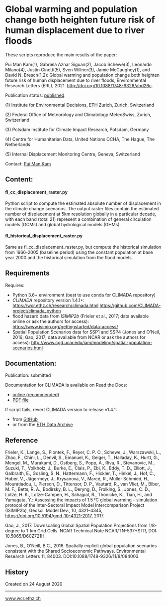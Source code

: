 # Global warming and population change both heighten future risk of human displacement due to river floods

These scripts reproduce the main results of the paper:

Pui Man Kam(1), Gabriela Aznar Siguan(2), Jacob Schewe(3), Leonardo Milano(4), Justin Ginetti(5), Sven Willner(3), Jamie McCaughey(1), and David N. Bresch(1,2):
Global warming and population change both heighten future risk of human displacement due to river floods, Environmental Research Letters (ERL), 2021. http://doi.org/10.1088/1748-9326/abd26c.

Publication status: [published](http://doi.org/10.1088/1748-9326/abd26c).

(1) Institute for Environmental Decisions, ETH Zurich, Zurich, Switzerland

(2) Federal Office of Meteorology and Climatology MeteoSwiss, Zurich, Switzerland

(3) Potsdam Institute for Climate Impact Research, Potsdam, Germany

(4) Centre for Humanitarian Data, United Nations OCHA, The Hague, The Netherlands

(5) Internal Displacement Monitoring Centre, Geneva, Switzerland

Contact: [Pui Man Kam](mannie.kam@usys.ethz.ch)

## Content:

#### fl_cc_displacement_raster.py
Python script to compute the estimated absolute number of displacement in the climate change scenarios.
The output raster files contain the estimated number of displacement at 5km resolution globally in a particular decade, with each band (total 21) represent a combination of general circulation models (GCMs) and global hydrological models (GHMs).

#### fl_historical_displacement_raster.py
Same as fl_cc_displacement_raster.py, but compute the historical simulation from 1966-2005 (baseline period) using the constant population at base year 2000 and the historical simulation from the flood models.

## Requirements
Requires:
* Python 3.6+ environment (best to use conda for CLIMADA repository)
* _CLIMADA_ repository version 1.4.1+:
        https://wcr.ethz.ch/research/climada.html
        https://github.com/CLIMADA-project/climada_python
* flood hazard data from _ISIMIP2b_ (Frieler et al., 2017; data available online or ask the authors for access):
        https://www.isimip.org/gettingstarted/data-access/
* Spatial Population Scenarios data for SSP1 and SSP4 (Jones and O'Neil, 2016; Gao, 2017; data available from NCAR or ask the authors for access):
        http://www.cgd.ucar.edu/iam/modeling/spatial-population-scenarios.html

## Documentation:
Publication: submitted

Documentation for CLIMADA is available on Read the Docs:
* [online (recommended)](https://climada-python.readthedocs.io/en/stable/)
* [PDF file](https://buildmedia.readthedocs.org/media/pdf/climada-python/stable/climada-python.pdf)

If script fails, revert CLIMADA version to release v1.4.1:
* from [GitHub](https://github.com/CLIMADA-project/climada_python/releases/tag/v1.4.1)
* or from the [ETH Data Archive](http://doi.org/10.5905/ethz-1007-252)

## Reference
Frieler, K., Lange, S., Piontek, F., Reyer, C. P. O., Schewe, J., Warszawski, L., Zhao, F., Chini, L., Denvil, S., Emanuel, K., Geiger, T., Halladay, K., Hurtt, G., Mengel, M., Murakami, D., Ostberg, S., Popp, A., Riva, R., Stevanovic, M., Suzuki, T., Volkholz, J., Burke, E., Ciais, P., Ebi, K., Eddy, T. D., Elliott, J., Galbraith, E., Gosling, S. N., Hattermann, F., Hickler, T., Hinkel, J., Hof, C., Huber, V., Jägermeyr, J., Krysanova, V., Marcé, R., Müller Schmied, H., Mouratiadou, I., Pierson, D., Tittensor, D. P., Vautard, R., van Vliet, M., Biber, M. F., Betts, R. A., Bodirsky, B. L., Deryng, D., Frolking, S., Jones, C. D., Lotze, H. K., Lotze-Campen, H., Sahajpal, R., Thonicke, K., Tian, H., and Yamagata, Y.: Assessing the impacts of 1.5 °C global warming – simulation protocol of the Inter-Sectoral Impact Model Intercomparison Project (ISIMIP2b), Geosci. Model Dev., 10, 4321–4345, https://doi.org/10.5194/gmd-10-4321-2017, 2017.

Gao, J., 2017. Downscaling Global Spatial Population Projections from 1/8-degree to 1-km Grid Cells. NCAR Technical Note NCAR/TN-537+STR, DOI: 10.5065/D60Z721H.

Jones, B., O’Neill, B.C., 2016. Spatially explicit global population scenarios consistent with the Shared Socioeconomic Pathways. Environmental Research Letters 11, 84003. DOI:10.1088/1748-9326/11/8/084003.

## History

Created on 24 August 2020

-----

www.wcr.ethz.ch
